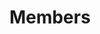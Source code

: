 ---
title: "Members"
featured_image: '/images/hero.png'
description: "当サークルのメンバー一覧です"
aliases: /post/members/
---